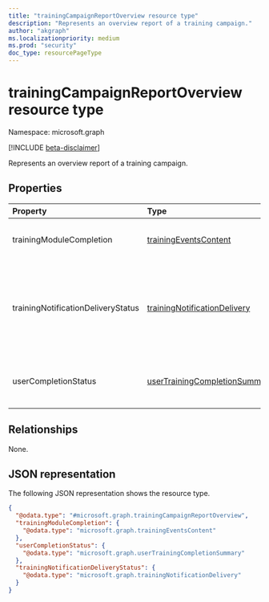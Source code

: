 ```yaml
---
title: "trainingCampaignReportOverview resource type"
description: "Represents an overview report of a training campaign."
author: "akgraph"
ms.localizationpriority: medium
ms.prod: "security"
doc_type: resourcePageType
---
```


# trainingCampaignReportOverview resource type

Namespace: microsoft.graph

[!INCLUDE [beta-disclaimer](../../includes/beta-disclaimer.md)]

Represents an overview report of a training campaign.

## Properties
|Property|Type|Description|
|:---|:---|:---|
|trainingModuleCompletion|[trainingEventsContent](../resources/trainingeventscontent.md)| Aggregate data of training completion|
|trainingNotificationDeliveryStatus|[trainingNotificationDelivery](../resources/trainingnotificationdelivery.md)|Aggregate data of training mail delivery over the course of the training campaign|
|userCompletionStatus|[userTrainingCompletionSummary](../resources/usertrainingcompletionsummary.md)|Aggregate data of users training progress|

## Relationships
None.

## JSON representation
The following JSON representation shows the resource type.
<!-- {
  "blockType": "resource",
  "@odata.type": "microsoft.graph.trainingCampaignReportOverview"
}
-->
``` json
{
  "@odata.type": "#microsoft.graph.trainingCampaignReportOverview",
  "trainingModuleCompletion": {
    "@odata.type": "microsoft.graph.trainingEventsContent"
  },
  "userCompletionStatus": {
    "@odata.type": "microsoft.graph.userTrainingCompletionSummary"
  },
  "trainingNotificationDeliveryStatus": {
    "@odata.type": "microsoft.graph.trainingNotificationDelivery"
  }
}
```

